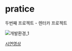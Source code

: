 # pratice
두번째 프로젝트 - 렌터카 프로젝트

![개발환경_1](https://github.com/silver159/pratice/assets/125272016/6cfdc053-b8de-4221-9f99-2d273a22d7c6)

[시연영상](https://www.youtube.com/watch?v=ONvgOWQqCqo&list=PLvWnTskXZlxjJchpwSod1o57Rxl98wQWG&ab_channel=%EA%B9%80%EC%A0%95%EC%9A%B1)  
